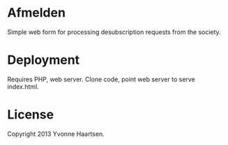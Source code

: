 # Afmelden
Simple web form for processing desubscription requests from the society.

# Deployment
Requires PHP, web server. Clone code, point web server to serve index.html.

# License
Copyright 2013 Yvonne Haartsen.
